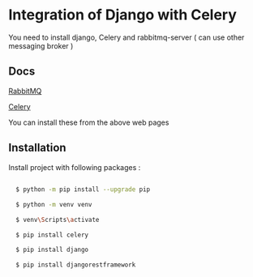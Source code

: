 
# Integration of Django with Celery

You need to install django, Celery and rabbitmq-server
( can use other messaging broker ) 

## Docs

[RabbitMQ](https://www.rabbitmq.com/)

[Celery](https://docs.celeryproject.org/en/stable/getting-started/introduction.html)


You can install these from the above web pages


## Installation 

Install project with following packages : 

```bash 
  
  $ python -m pip install --upgrade pip
  
  $ python -m venv venv
  
  $ venv\Scripts\activate
  
  $ pip install celery
  
  $ pip install django
  
  $ pip install djangorestframework

```
    